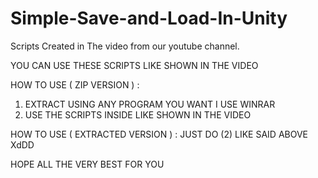 # Simple-Save-and-Load-In-Unity
Scripts Created in The video  from our youtube channel. 

YOU CAN USE THESE SCRIPTS LIKE SHOWN IN THE VIDEO

HOW TO USE ( ZIP VERSION ) :
1) EXTRACT USING ANY PROGRAM YOU WANT I USE WINRAR
2) USE THE SCRIPTS INSIDE LIKE SHOWN IN THE VIDEO

HOW TO USE ( EXTRACTED VERSION ) :
JUST DO (2) LIKE SAID ABOVE XdDD

HOPE ALL THE VERY BEST FOR YOU 
